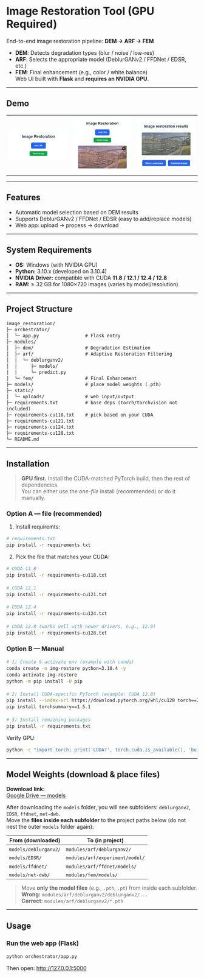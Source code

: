 # Image Restoration Tool (GPU Required)

End-to-end image restoration pipeline: **DEM → ARF → FEM**  
- **DEM**: Detects degradation types (blur / noise / low-res)  
- **ARF**: Selects the appropriate model (DeblurGANv2 / FFDNet / EDSR, etc.)  
- **FEM**: Final enhancement (e.g., color / white balance)  
Web UI built with **Flask** and **requires an NVIDIA GPU**.

---

## Demo

| | | |
|:---:|:---:|:---:|
| <img src="readme-pics/1.png" width="300" alt="demo 1"> | <img src="readme-pics/2.png" width="300" alt="demo 2"> | <img src="readme-pics/3.png" width="300" alt="demo 3"> |

---

## Features
- Automatic model selection based on DEM results  
- Supports DeblurGANv2 / FFDNet / EDSR (easy to add/replace models)  
- Web app: upload → process → download

---

## System Requirements
- **OS:** Windows (with NVIDIA GPU)  
- **Python:** 3.10.x (developed on 3.10.4)  
- **NVIDIA Driver:** compatible with CUDA **11.8 / 12.1 / 12.4 / 12.8**  
- **RAM:** ≥ 32 GB for 1080×720 images (varies by model/resolution)

---

## Project Structure
```text
image_restoration/
├─ orchestrator/
│  └─ app.py                 # Flask entry
├─ modules/
│  ├─ dem/                   # Degradation Estimation
│  ├─ arf/                   # Adaptive Restoration Filtering
│  │  └─ deblurganv2/
│  │     ├─ models/
│  │     └─ predict.py
│  └─ fem/                   # Final Enhancement
├─ models/                   # place model weights (.pth)
├─ static/
│  └─ uploads/               # web input/output
├─ requirements.txt          # base deps (torch/torchvision not included)
├─ requirements-cu118.txt    # pick based on your CUDA
├─ requirements-cu121.txt
├─ requirements-cu124.txt
├─ requirements-cu128.txt
└─ README.md
```

---

## Installation

> **GPU first.** Install the CUDA-matched PyTorch build, then the rest of dependencies.  
> You can either use the *one-file* install (recommended) or do it manually.

### Option A —  file (recommended)
1. Install requiremts:
```bash
# requirements.txt
pip install -r requirements.txt
```

2. Pick the file that matches your CUDA:
```bash
# CUDA 11.8
pip install -r requirements-cu118.txt

# CUDA 12.1
pip install -r requirements-cu121.txt

# CUDA 12.4
pip install -r requirements-cu124.txt

# CUDA 12.8 (works well with newer drivers, e.g., 12.9)
pip install -r requirements-cu128.txt
```

### Option B — Manual
```bash
# 1) Create & activate env (example with conda)
conda create -n img-restore python=3.10.4 -y
conda activate img-restore
python -m pip install -U pip

# 2) Install CUDA-specific PyTorch (example: CUDA 12.8)
pip install --index-url https://download.pytorch.org/whl/cu128 torch==2.8.0 torchvision==0.23.0
pip install torchsummary==1.5.1

# 3) Install remaining packages
pip install -r requirements.txt
```

Verify GPU:
```bash
python -c "import torch; print('CUDA?', torch.cuda.is_available(), 'built for', torch.version.cuda)"
```

---

## Model Weights (download & place files)

**Download link:**  
[Google Drive — models](https://drive.google.com/drive/folders/1eNnmlCfihXMrDVuntymI1xLYxLcXUDXf?usp=drive_link)

After downloading the `models` folder, you will see subfolders: `deblurganv2`, `EDSR`, `ffdnet`, `net-dwb`.  
Move the **files inside each subfolder** to the project paths below (do not nest the outer `models` folder again):

| From (downloaded) | To (in project) |
|---|---|
| `models/deblurganv2/` | `modules/arf/deblurganv2/` |
| `models/EDSR/` | `modules/arf/experiment/model/` |
| `models/ffdnet/` | `modules/arf/ffdnet/models/` |
| `models/net-dwb/` | `modules/fem/models/` |

> Move **only the model files** (e.g., `.pth`, `.pt`) from inside each subfolder.  
> **Wrong:** `modules/arf/deblurganv2/deblurganv2/...`  
> **Correct:** `modules/arf/deblurganv2/*.pth`

---

## Usage

### Run the web app (Flask)
```bash
python orchestrator/app.py
```
Then open: <http://127.0.0.1:5000>
